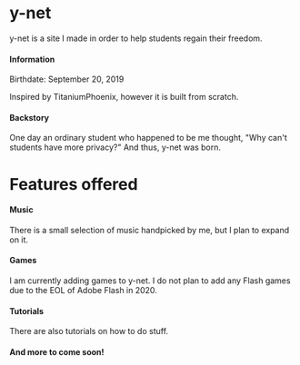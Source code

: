 # y-net

y-net is a site I made in order to help students regain their freedom.

#### Information

Birthdate: September 20, 2019

Inspired by TitaniumPhoenix, however it is built from scratch.

#### Backstory

One day an ordinary student who happened to be me thought, "Why can't students have more privacy?" And thus, y-net was born.

# Features offered

#### Music

There is a small selection of music handpicked by me, but I plan to expand on it.

#### Games

I am currently adding games to y-net. I do not plan to add any Flash games due to the EOL of Adobe Flash in 2020.

#### Tutorials

There are also tutorials on how to do stuff.

#### And more to come soon!
